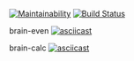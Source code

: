 [![Maintainability](https://api.codeclimate.com/v1/badges/7c4633db97af5fb41fd8/maintainability)](https://codeclimate.com/github/Mashoshin/frontend-project-lvl1/maintainability)
[![Build Status](https://travis-ci.org/Mashoshin/frontend-project-lvl1.svg?branch=master)](https://travis-ci.org/Mashoshin/frontend-project-lvl1)

brain-even
[![asciicast](https://asciinema.org/a/BIRacsvoA9fm0rqGfjP5oAkrG.svg)](https://asciinema.org/a/BIRacsvoA9fm0rqGfjP5oAkrG)

brain-calc
[![asciicast](https://asciinema.org/a/YKUIBORIz0sdlJTeCFzBSsn8E.svg)](https://asciinema.org/a/YKUIBORIz0sdlJTeCFzBSsn8E)
